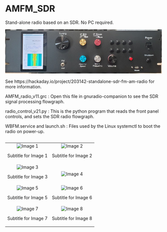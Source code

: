 # AMFM_SDR
Stand-alone radio based on an SDR. No PC required.

![Image](https://github.com/delhatch/AMFM_SDR/blob/main/pictures/topImageSmall.png)
<p>See https://hackaday.io/project/203142-standalone-sdr-fm-am-radio for more information.</p>
<p>AMFM_radio_v11.grc : Open this file in gnuradio-companion to see the SDR signal processing flowgraph.</p>
<p>radio_control_v21.py : This is the python program that reads the front panel controls, and sets the SDR radio flowgraph.</p>
<p>WBFM.service and launch.sh : Files used by the Linux systemctl to boot the radio on power-up.</p>
 <table border="0" cellpadding="10" align="left" width="600">
        <tr>
            <td align="center">
                <img src="image1.jpg" alt="Image 1" width="100%">
                <p>Subtitle for Image 1</p>
            </td>
            <td align="center">
                <img src="image2.jpg" alt="Image 2" width="100%">
                <p>Subtitle for Image 2</p>
            </td>
        </tr>
        <tr>
            <td align="center">
                <img src="image3.jpg" alt="Image 3" width="100%">
                <p>Subtitle for Image 3</p>
            </td>
            <td align="center">
                <img src="image4.jpg" alt="Image 4" width="100%">
                <Director for Image 4</p>
            </td>
        </tr>
        <tr>
            <td align="center">
                <img src="image5.jpg" alt="Image 5" width="100%">
                <p>Subtitle for Image 5</p>
            </td>
            <td align="center">
                <img src="image6.jpg" alt="Image 6" width="100%">
                <p>Subtitle for Image 6</p>
            </td>
        </tr>
        <tr>
            <td align="center">
                <img src="image7.jpg" alt="Image 7" width="100%">
                <p>Subtitle for Image 7</p>
            </td>
            <td align="center">
                <img src="image8.jpg" alt="Image 8" width="100%">
                <p>Subtitle for Image 8</p>
            </td>
        </tr>
    </table>
